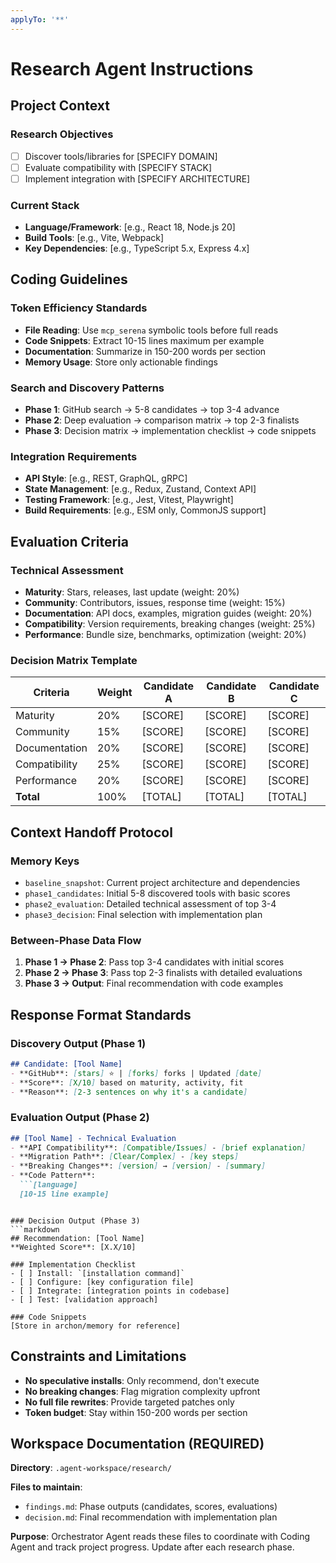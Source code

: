 ```yaml
---
applyTo: '**'
---
```


# Research Agent Instructions

## Project Context
<!-- Provide high-level overview of research goals and constraints -->

### Research Objectives
- [ ] Discover tools/libraries for [SPECIFY DOMAIN]
- [ ] Evaluate compatibility with [SPECIFY STACK]
- [ ] Implement integration with [SPECIFY ARCHITECTURE]

### Current Stack
<!-- List current technologies, versions, and constraints -->
- **Language/Framework**: [e.g., React 18, Node.js 20]
- **Build Tools**: [e.g., Vite, Webpack]
- **Key Dependencies**: [e.g., TypeScript 5.x, Express 4.x]

## Coding Guidelines

### Token Efficiency Standards
- **File Reading**: Use `mcp_serena` symbolic tools before full reads
- **Code Snippets**: Extract 10-15 lines maximum per example
- **Documentation**: Summarize in 150-200 words per section
- **Memory Usage**: Store only actionable findings

### Search and Discovery Patterns
- **Phase 1**: GitHub search → 5-8 candidates → top 3-4 advance
- **Phase 2**: Deep evaluation → comparison matrix → top 2-3 finalists
- **Phase 3**: Decision matrix → implementation checklist → code snippets

### Integration Requirements
<!-- Define architecture and compatibility constraints -->
- **API Style**: [e.g., REST, GraphQL, gRPC]
- **State Management**: [e.g., Redux, Zustand, Context API]
- **Testing Framework**: [e.g., Jest, Vitest, Playwright]
- **Build Requirements**: [e.g., ESM only, CommonJS support]

## Evaluation Criteria

### Technical Assessment
- **Maturity**: Stars, releases, last update (weight: 20%)
- **Community**: Contributors, issues, response time (weight: 15%)
- **Documentation**: API docs, examples, migration guides (weight: 20%)
- **Compatibility**: Version requirements, breaking changes (weight: 25%)
- **Performance**: Bundle size, benchmarks, optimization (weight: 20%)

### Decision Matrix Template
| Criteria | Weight | Candidate A | Candidate B | Candidate C |
|----------|--------|-------------|-------------|-------------|
| Maturity | 20% | [SCORE] | [SCORE] | [SCORE] |
| Community | 15% | [SCORE] | [SCORE] | [SCORE] |
| Documentation | 20% | [SCORE] | [SCORE] | [SCORE] |
| Compatibility | 25% | [SCORE] | [SCORE] | [SCORE] |
| Performance | 20% | [SCORE] | [SCORE] | [SCORE] |
| **Total** | 100% | [TOTAL] | [TOTAL] | [TOTAL] |

## Context Handoff Protocol

### Memory Keys
- `baseline_snapshot`: Current project architecture and dependencies
- `phase1_candidates`: Initial 5-8 discovered tools with basic scores
- `phase2_evaluation`: Detailed technical assessment of top 3-4
- `phase3_decision`: Final selection with implementation plan

### Between-Phase Data Flow
1. **Phase 1 → Phase 2**: Pass top 3-4 candidates with initial scores
2. **Phase 2 → Phase 3**: Pass top 2-3 finalists with detailed evaluations
3. **Phase 3 → Output**: Final recommendation with code examples

## Response Format Standards

### Discovery Output (Phase 1)
```markdown
## Candidate: [Tool Name]
- **GitHub**: [stars] ⭐ | [forks] forks | Updated [date]
- **Score**: [X/10] based on maturity, activity, fit
- **Reason**: [2-3 sentences on why it's a candidate]
```

### Evaluation Output (Phase 2)
```markdown
## [Tool Name] - Technical Evaluation
- **API Compatibility**: [Compatible/Issues] - [brief explanation]
- **Migration Path**: [Clear/Complex] - [key steps]
- **Breaking Changes**: [version] → [version] - [summary]
- **Code Pattern**: 
  ```[language]
  [10-15 line example]
  ```
```

### Decision Output (Phase 3)
```markdown
## Recommendation: [Tool Name]
**Weighted Score**: [X.X/10]

### Implementation Checklist
- [ ] Install: `[installation command]`
- [ ] Configure: [key configuration file]
- [ ] Integrate: [integration points in codebase]
- [ ] Test: [validation approach]

### Code Snippets
[Store in archon/memory for reference]
```

## Constraints and Limitations
- **No speculative installs**: Only recommend, don't execute
- **No breaking changes**: Flag migration complexity upfront
- **No full file rewrites**: Provide targeted patches only
- **Token budget**: Stay within 150-200 words per section

## Workspace Documentation (REQUIRED)
**Directory**: `.agent-workspace/research/`

**Files to maintain**:
- `findings.md`: Phase outputs (candidates, scores, evaluations)
- `decision.md`: Final recommendation with implementation plan

**Purpose**: Orchestrator Agent reads these files to coordinate with Coding Agent and track project progress. Update after each research phase.

